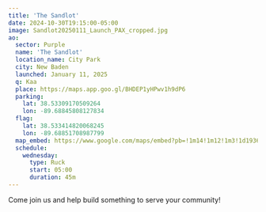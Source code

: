 ```yaml
---
title: 'The Sandlot'
date: 2024-10-30T19:15:00-05:00
image: Sandlot20250111_Launch_PAX_cropped.jpg
ao:
  sector: Purple
  name: 'The Sandlot'
  location_name: City Park
  city: New Baden
  launched: January 11, 2025
  q: Kaa
  place: https://maps.app.goo.gl/BHDEP1yHPwv1h9dP6
  parking:
    lat: 38.53309170509264
    lon: -89.68845808127834
  flag:
    lat: 38.533414820068245
    lon: -89.68851708987799
  map_embed: https://www.google.com/maps/embed?pb=!1m14!1m12!1m3!1d1936.4140785722946!2d-89.68915542131903!3d38.53330799207324!2m3!1f0!2f0!3f0!3m2!1i1024!2i768!4f13.1!5e1!3m2!1sen!2sus!4v1730339883149!5m2!1sen!2sus
  schedule:
    wednesday:
      type: Ruck
      start: 05:00
      duration: 45m
---
```

Come join us and help build something to serve your community!
